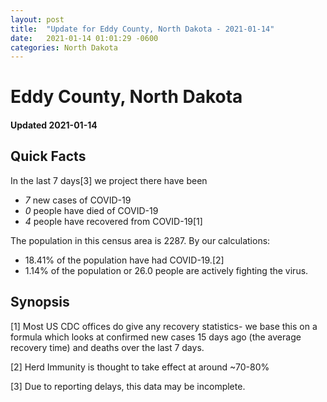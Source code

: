 ```yaml
---
layout: post
title:  "Update for Eddy County, North Dakota - 2021-01-14"
date:   2021-01-14 01:01:29 -0600
categories: North Dakota
---
```


# Eddy County, North Dakota
#### Updated 2021-01-14

## Quick Facts

In the last 7 days[3] we project there have been
- *7* new cases of COVID-19
- *0* people have died of COVID-19
- *4* people have recovered from COVID-19[1]

The population in this census area is 2287. By our calculations:
- 18.41% of the population have had COVID-19.[2]
- 1.14% of the population or 26.0 people are actively fighting the virus.

## Synopsis




[1] Most US CDC offices do give any recovery statistics- we base this on a formula which looks at confirmed new cases
15 days ago (the average recovery time) and deaths over the last 7 days.

[2] Herd Immunity is thought to take effect at around ~70-80%

[3] Due to reporting delays, this data may be incomplete.
 
    